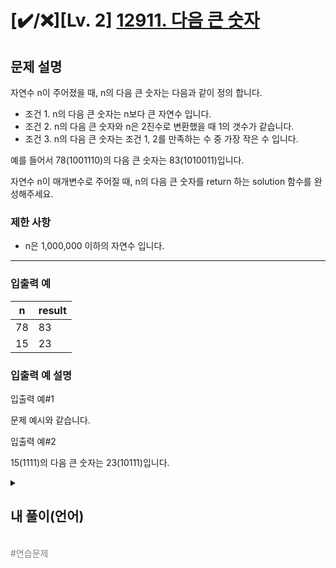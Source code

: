 
# [✔️/❌][Lv. 2] [12911. 다음 큰 숫자](https://school.programmers.co.kr/learn/courses/30/lessons/12911?language=python3)


문제 설명
-----

자연수 n이 주어졌을 때, n의 다음 큰 숫자는 다음과 같이 정의 합니다.

* 조건 1. n의 다음 큰 숫자는 n보다 큰 자연수 입니다.
* 조건 2. n의 다음 큰 숫자와 n은 2진수로 변환했을 때 1의 갯수가 같습니다.
* 조건 3. n의 다음 큰 숫자는 조건 1, 2를 만족하는 수 중 가장 작은 수 입니다.

예를 들어서 78(1001110)의 다음 큰 숫자는 83(1010011)입니다.

자연수 n이 매개변수로 주어질 때, n의 다음 큰 숫자를 return 하는 solution 함수를 완성해주세요.

### 제한 사항

* n은 1,000,000 이하의 자연수 입니다.

---

### 입출력 예

| n | result |
| --- | --- |
| 78 | 83 |
| 15 | 23 |

### 입출력 예 설명

입출력 예#1  

문제 예시와 같습니다.  

입출력 예#2  

15(1111)의 다음 큰 숫자는 23(10111)입니다.



<details>
  <summary><h2>내 풀이(언어)</h2></summary>
  
  ### 정답 코드

  ```
  (작성한 정답 코드를 게시 -> 실패하면 작성x)
  ```

  ### 1차 시도

  ```
  (코드)
  ```

  (작성한 코드의 시도 과정)

  ---

  (결과)

  ### 풀이에 대한 고찰

  (정답코드의 정답 이유)

  >💡 **제목** (참고 링크)<br>
  > <br>
  > (내용)


  ### 코드
  ```
  (내용)
  ```
  ### 설명
  (내용)

  ### 출처
  (내용)

  ## 회고
  (내용)
</details>
<br>
<span style="color:gray"> #연습문제 </span>
